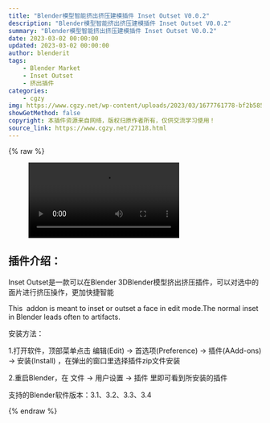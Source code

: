 ```yaml
---
title: "Blender模型智能挤出挤压建模插件 Inset Outset V0.0.2"
description: "Blender模型智能挤出挤压建模插件 Inset Outset V0.0.2"
summary: "Blender模型智能挤出挤压建模插件 Inset Outset V0.0.2"
date: 2023-03-02 00:00:00
updated: 2023-03-02 00:00:00
author: blenderit
tags: 
    - Blender Market
    - Inset Outset
    - 挤出插件
categories:
    - cgzy
img: https://www.cgzy.net/wp-content/uploads/2023/03/1677761778-bf2b585aaeb7a04.jpg
showGetMethod: false
copyright: 本插件资源来自网络，版权归原作者所有，仅供交流学习使用！
source_link: https://www.cgzy.net/27118.html
---
```


{% raw %}
<figure class="wp-block-video aligncenter"><video controls src="https://cloud.video.taobao.com//play/u/717183932/p/1/e/6/t/1/399572933909.mp4"></video></figure><div class="wp-block-pandastudio-title"><div class="title_style_01"><h2 id="h2-0">插件介绍：</h2></div></div><p class="is-style-text-indent-2em">Inset Outset是一款可以在Blender 3DBlender模型挤出挤压插件，可以对选中的面片进行挤压操作，更加快捷智能</p><p>This  addon is meant to inset or outset a face in edit mode.The normal inset in Blender leads often to artifacts.</p><div class="wp-block-pandastudio-title"><div class="title_style_01"><p>安装方法：</p></div></div><p>1.打开软件，顶部菜单点击 编辑(Edit) → 首选项(Preference) → 插件(AAdd-ons) → 安装(Install) ，在弹出的窗口里选择插件zip文件安装</p><p>2.重启Blender，在 文件 → 用户设置 → 插件 里即可看到所安装的插件</p><div class="wp-block-pandastudio-tips"><div class="tip success "><p>支持的Blender软件版本：3.1、3.2、3.3、3.4</p>
</div></div>
<div style="display: none">cgzy</div>
{% endraw %}